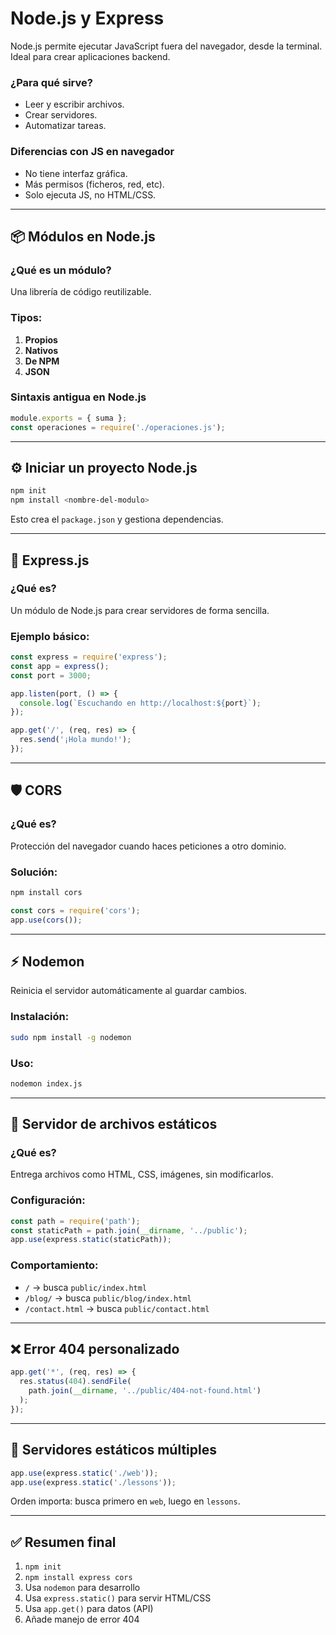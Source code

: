 #  Node.js y Express

Node.js permite ejecutar JavaScript fuera del navegador, desde la terminal. Ideal para crear aplicaciones backend.

### ¿Para qué sirve?
- Leer y escribir archivos.
- Crear servidores.
- Automatizar tareas.

### Diferencias con JS en navegador
- No tiene interfaz gráfica.
- Más permisos (ficheros, red, etc).
- Solo ejecuta JS, no HTML/CSS.

---

## 📦 Módulos en Node.js

### ¿Qué es un módulo?
Una librería de código reutilizable.

### Tipos:
1. **Propios**
2. **Nativos**
3. **De NPM**
4. **JSON**

### Sintaxis antigua en Node.js
```js
module.exports = { suma };
const operaciones = require('./operaciones.js');
```

---

## ⚙️ Iniciar un proyecto Node.js

```bash
npm init
npm install <nombre-del-modulo>
```

Esto crea el `package.json` y gestiona dependencias.

---

## 🚀 Express.js

### ¿Qué es?
Un módulo de Node.js para crear servidores de forma sencilla.

### Ejemplo básico:
```js
const express = require('express');
const app = express();
const port = 3000;

app.listen(port, () => {
  console.log(`Escuchando en http://localhost:${port}`);
});

app.get('/', (req, res) => {
  res.send('¡Hola mundo!');
});
```

---

## 🛡️ CORS

### ¿Qué es?
Protección del navegador cuando haces peticiones a otro dominio.

### Solución:
```bash
npm install cors
```
```js
const cors = require('cors');
app.use(cors());
```

---

## ⚡ Nodemon

Reinicia el servidor automáticamente al guardar cambios.

### Instalación:
```bash
sudo npm install -g nodemon
```

### Uso:
```bash
nodemon index.js
```

---

## 📄 Servidor de archivos estáticos

### ¿Qué es?
Entrega archivos como HTML, CSS, imágenes, sin modificarlos.

### Configuración:
```js
const path = require('path');
const staticPath = path.join(__dirname, '../public');
app.use(express.static(staticPath));
```

### Comportamiento:
- `/` → busca `public/index.html`
- `/blog/` → busca `public/blog/index.html`
- `/contact.html` → busca `public/contact.html`

---

## ❌ Error 404 personalizado

```js
app.get('*', (req, res) => {
  res.status(404).sendFile(
    path.join(__dirname, '../public/404-not-found.html')
  );
});
```

---

## 🔁 Servidores estáticos múltiples

```js
app.use(express.static('./web'));
app.use(express.static('./lessons'));
```

Orden importa: busca primero en `web`, luego en `lessons`.

---

## ✅ Resumen final

1. `npm init`
2. `npm install express cors`
3. Usa `nodemon` para desarrollo
4. Usa `express.static()` para servir HTML/CSS
5. Usa `app.get()` para datos (API)
6. Añade manejo de error 404
